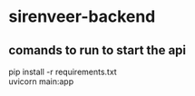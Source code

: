 # sirenveer-backend

## comands to run to start the api

pip install -r requirements.txt<br>
uvicorn main:app
